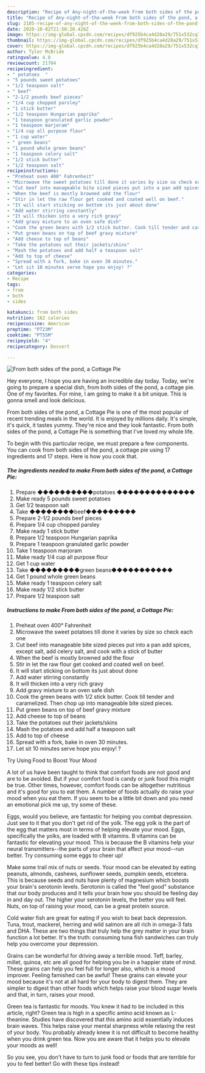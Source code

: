 ```yaml
---
description: "Recipe of Any-night-of-the-week From both sides of the pond, a Cottage Pie"
title: "Recipe of Any-night-of-the-week From both sides of the pond, a Cottage Pie"
slug: 2105-recipe-of-any-night-of-the-week-from-both-sides-of-the-pond-a-cottage-pie
date: 2020-10-02T21:50:20.426Z
image: https://img-global.cpcdn.com/recipes/df925b4ca4d28a29/751x532cq70/from-both-sides-of-the-pond-a-cottage-pie-recipe-main-photo.jpg
thumbnail: https://img-global.cpcdn.com/recipes/df925b4ca4d28a29/751x532cq70/from-both-sides-of-the-pond-a-cottage-pie-recipe-main-photo.jpg
cover: https://img-global.cpcdn.com/recipes/df925b4ca4d28a29/751x532cq70/from-both-sides-of-the-pond-a-cottage-pie-recipe-main-photo.jpg
author: Tyler McBride
ratingvalue: 4.8
reviewcount: 21704
recipeingredient:
- " potatoes  "
- "5 pounds sweet potatoes"
- "1/2 teaspoon salt"
- " beef"
- "2-1/2 pounds beef pieces"
- "1/4 cup chopped parsley"
- "1 stick butter"
- "1/2 teaspoon Hungarian paprika"
- "1 teaspoon granulated garlic powder"
- "1 teaspoon marjoram"
- "1/4 cup all purpose flour"
- "1 cup water"
- " green beans"
- "1 pound whole green beans"
- "1 teaspoon celery salt"
- "1/2 stick butter"
- "1/2 teaspoon salt"
recipeinstructions:
- "Preheat oven 400° Fahrenheit"
- "Microwave the sweet potatoes till done it varies by size so check each one"
- "Cut beef into manageable bite sized pieces put into a pan add spices, except salt, add celery salt, and cook with a stick of butter"
- "When the beef is mostly browned add the flour"
- "Stir in let the raw flour get cooked and coated well on beef."
- "It will start sticking on bottom its just about done"
- "Add water stirring constantly"
- "It will thicken into a very rich gravy"
- "Add gravy mixture to an oven safe dish"
- "Cook the green beans with 1/2 stick butter. Cook till tender and caramelized.  Then chop up into manageable bite sized pieces."
- "Put green beans on top of beef gravy mixture"
- "Add cheese to top of beans"
- "Take the potatoes out their jackets/skins"
- "Mash the potatoes and add half a teaspoon salt"
- "Add to top of cheese"
- "Spread with a fork, bake in oven 30 minutes."
- "Let sit 10 minutes serve hope you enjoy! ?"
categories:
- Recipe
tags:
- from
- both
- sides

katakunci: from both sides 
nutrition: 162 calories
recipecuisine: American
preptime: "PT23M"
cooktime: "PT55M"
recipeyield: "4"
recipecategory: Dessert

---
```



![From both sides of the pond, a Cottage Pie](https://img-global.cpcdn.com/recipes/df925b4ca4d28a29/751x532cq70/from-both-sides-of-the-pond-a-cottage-pie-recipe-main-photo.jpg)

Hey everyone, I hope you are having an incredible day today. Today, we're going to prepare a special dish, from both sides of the pond, a cottage pie. One of my favorites. For mine, I am going to make it a bit unique. This is gonna smell and look delicious.



From both sides of the pond, a Cottage Pie is one of the most popular of recent trending meals in the world. It is enjoyed by millions daily. It's simple, it's quick, it tastes yummy. They're nice and they look fantastic. From both sides of the pond, a Cottage Pie is something that I've loved my whole life.


To begin with this particular recipe, we must prepare a few components. You can cook from both sides of the pond, a cottage pie using 17 ingredients and 17 steps. Here is how you cook that.

<!--inarticleads1-->

##### The ingredients needed to make From both sides of the pond, a Cottage Pie:

1. Prepare  ◆◆◆◆◆◆◆◆◆◆potatoes  ◆◆◆◆◆◆◆◆◆◆◆◆◆◆
1. Make ready 5 pounds sweet potatoes
1. Get 1/2 teaspoon salt
1. Take  ◆◆◆◆◆◆◆◆beef◆◆◆◆◆◆◆◆◆
1. Prepare 2-1/2 pounds beef pieces
1. Prepare 1/4 cup chopped parsley
1. Make ready 1 stick butter
1. Prepare 1/2 teaspoon Hungarian paprika
1. Prepare 1 teaspoon granulated garlic powder
1. Take 1 teaspoon marjoram
1. Make ready 1/4 cup all purpose flour
1. Get 1 cup water
1. Take  ◆◆◆◆◆◆◆◆◆green beans◆◆◆◆◆◆◆◆◆◆◆
1. Get 1 pound whole green beans
1. Make ready 1 teaspoon celery salt
1. Make ready 1/2 stick butter
1. Prepare 1/2 teaspoon salt




<!--inarticleads2-->

##### Instructions to make From both sides of the pond, a Cottage Pie:

1. Preheat oven 400° Fahrenheit
1. Microwave the sweet potatoes till done it varies by size so check each one
1. Cut beef into manageable bite sized pieces put into a pan add spices, except salt, add celery salt, and cook with a stick of butter
1. When the beef is mostly browned add the flour
1. Stir in let the raw flour get cooked and coated well on beef.
1. It will start sticking on bottom its just about done
1. Add water stirring constantly
1. It will thicken into a very rich gravy
1. Add gravy mixture to an oven safe dish
1. Cook the green beans with 1/2 stick butter. Cook till tender and caramelized.  Then chop up into manageable bite sized pieces.
1. Put green beans on top of beef gravy mixture
1. Add cheese to top of beans
1. Take the potatoes out their jackets/skins
1. Mash the potatoes and add half a teaspoon salt
1. Add to top of cheese
1. Spread with a fork, bake in oven 30 minutes.
1. Let sit 10 minutes serve hope you enjoy! ?




Try Using Food to Boost Your Mood


A lot of us have been taught to think that comfort foods are not good and are to be avoided. But if your comfort food is candy or junk food this might be true. Other times, however, comfort foods can be altogether nutritious and it's good for you to eat them. A number of foods actually do raise your mood when you eat them. If you seem to be a little bit down and you need an emotional pick me up, try some of these.

Eggs, would you believe, are fantastic for helping you combat depression. Just see to it that you don't get rid of the yolk. The egg yolk is the part of the egg that matters most in terms of helping elevate your mood. Eggs, specifically the yolks, are loaded with B vitamins. B vitamins can be fantastic for elevating your mood. This is because the B vitamins help your neural transmitters--the parts of your brain that affect your mood--run better. Try consuming some eggs to cheer up!

Make some trail mix of nuts or seeds. Your mood can be elevated by eating peanuts, almonds, cashews, sunflower seeds, pumpkin seeds, etcetera. This is because seeds and nuts have plenty of magnesium which boosts your brain's serotonin levels. Serotonin is called the "feel good" substance that our body produces and it tells your brain how you should be feeling day in and day out. The higher your serotonin levels, the better you will feel. Nuts, on top of raising your mood, can be a great protein source.

Cold water fish are great for eating if you wish to beat back depression. Tuna, trout, mackerel, herring and wild salmon are all rich in omega-3 fats and DHA. These are two things that truly help the grey matter in your brain function a lot better. It's the truth: consuming tuna fish sandwiches can truly help you overcome your depression. 

Grains can be wonderful for driving away a terrible mood. Teff, barley, millet, quinoa, etc are all good for helping you be in a happier state of mind. These grains can help you feel full for longer also, which is a mood improver. Feeling famished can be awful! These grains can elevate your mood because it's not at all hard for your body to digest them. They are simpler to digest than other foods which helps raise your blood sugar levels and that, in turn, raises your mood.

Green tea is fantastic for moods. You knew it had to be included in this article, right? Green tea is high in a specific amino acid known as L-theanine. Studies have discovered that this amino acid essentially induces brain waves. This helps raise your mental sharpness while relaxing the rest of your body. You probably already knew it is not difficult to become healthy when you drink green tea. Now you are aware that it helps you to elevate your moods as well!

So you see, you don't have to turn to junk food or foods that are terrible for you to feel better! Go  with  these tips  instead!

